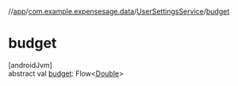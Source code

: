 //[app](../../../index.md)/[com.example.expensesage.data](../index.md)/[UserSettingsService](index.md)/[budget](budget.md)

# budget

[androidJvm]\
abstract val [budget](budget.md): Flow&lt;[Double](https://kotlinlang.org/api/latest/jvm/stdlib/kotlin/-double/index.html)&gt;
